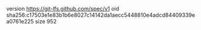 version https://git-lfs.github.com/spec/v1
oid sha256:c17503e1e83b1b6e8027c14142da1aecc5448810e4adcd84409339ea0761e225
size 952
